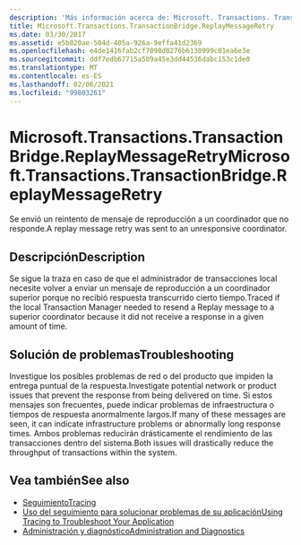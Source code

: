 ```yaml
---
description: 'Más información acerca de: Microsoft. Transactions. TransactionBridge. ReplayMessageRetry'
title: Microsoft.Transactions.TransactionBridge.ReplayMessageRetry
ms.date: 03/30/2017
ms.assetid: e5b820ae-504d-405a-926a-9effa41d2369
ms.openlocfilehash: e4de1416fab2cf7098d0276b6130999c01ea6e3e
ms.sourcegitcommit: ddf7edb67715a5b9a45e3dd44536dabc153c1de0
ms.translationtype: MT
ms.contentlocale: es-ES
ms.lasthandoff: 02/06/2021
ms.locfileid: "99803261"
---
```

# <a name="microsofttransactionstransactionbridgereplaymessageretry"></a><span data-ttu-id="ee441-103">Microsoft.Transactions.TransactionBridge.ReplayMessageRetry</span><span class="sxs-lookup"><span data-stu-id="ee441-103">Microsoft.Transactions.TransactionBridge.ReplayMessageRetry</span></span>

<span data-ttu-id="ee441-104">Se envió un reintento de mensaje de reproducción a un coordinador que no responde.</span><span class="sxs-lookup"><span data-stu-id="ee441-104">A replay message retry was sent to an unresponsive coordinator.</span></span>  
  
## <a name="description"></a><span data-ttu-id="ee441-105">Descripción</span><span class="sxs-lookup"><span data-stu-id="ee441-105">Description</span></span>  

 <span data-ttu-id="ee441-106">Se sigue la traza en caso de que el administrador de transacciones local necesite volver a enviar un mensaje de reproducción a un coordinador superior porque no recibió respuesta transcurrido cierto tiempo.</span><span class="sxs-lookup"><span data-stu-id="ee441-106">Traced if the local Transaction Manager needed to resend a Replay message to a superior coordinator because it did not receive a response in a given amount of time.</span></span>  
  
## <a name="troubleshooting"></a><span data-ttu-id="ee441-107">Solución de problemas</span><span class="sxs-lookup"><span data-stu-id="ee441-107">Troubleshooting</span></span>  

 <span data-ttu-id="ee441-108">Investigue los posibles problemas de red o del producto que impiden la entrega puntual de la respuesta.</span><span class="sxs-lookup"><span data-stu-id="ee441-108">Investigate potential network or product issues that prevent the response from being delivered on time.</span></span>  <span data-ttu-id="ee441-109">Si estos mensajes son frecuentes, puede indicar problemas de infraestructura o tiempos de respuesta anormalmente largos.</span><span class="sxs-lookup"><span data-stu-id="ee441-109">If many of these messages are seen, it can indicate infrastructure problems or abnormally long response times.</span></span> <span data-ttu-id="ee441-110">Ambos problemas reducirán drásticamente el rendimiento de las transacciones dentro del sistema.</span><span class="sxs-lookup"><span data-stu-id="ee441-110">Both issues will drastically reduce the throughput of transactions within the system.</span></span>  
  
## <a name="see-also"></a><span data-ttu-id="ee441-111">Vea también</span><span class="sxs-lookup"><span data-stu-id="ee441-111">See also</span></span>

- [<span data-ttu-id="ee441-112">Seguimiento</span><span class="sxs-lookup"><span data-stu-id="ee441-112">Tracing</span></span>](index.md)
- [<span data-ttu-id="ee441-113">Uso del seguimiento para solucionar problemas de su aplicación</span><span class="sxs-lookup"><span data-stu-id="ee441-113">Using Tracing to Troubleshoot Your Application</span></span>](using-tracing-to-troubleshoot-your-application.md)
- [<span data-ttu-id="ee441-114">Administración y diagnóstico</span><span class="sxs-lookup"><span data-stu-id="ee441-114">Administration and Diagnostics</span></span>](../index.md)
